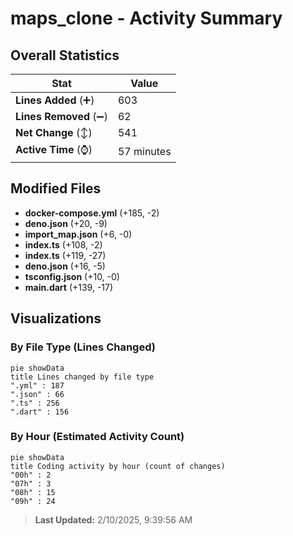 # maps_clone - Activity Summary 

## Overall Statistics

| Stat                   | Value                                                             |
| ---------------------- | ----------------------------------------------------------------- |
| **Lines Added** (➕)   | 603                                          |
| **Lines Removed** (➖) | 62                                        |
| **Net Change** (↕)    | 541                |
| **Active Time** (⌚)   | 57 minutes |


## Modified Files
- **docker-compose.yml** (+185, -2)
- **deno.json** (+20, -9)
- **import_map.json** (+6, -0)
- **index.ts** (+108, -2)
- **index.ts** (+119, -27)
- **deno.json** (+16, -5)
- **tsconfig.json** (+10, -0)
- **main.dart** (+139, -17)

## Visualizations

### By File Type (Lines Changed)

```mermaid
pie showData
title Lines changed by file type
".yml" : 187
".json" : 66
".ts" : 256
".dart" : 156
```

### By Hour (Estimated Activity Count)

```mermaid
pie showData
title Coding activity by hour (count of changes)
"00h" : 2
"07h" : 3
"08h" : 15
"09h" : 24
```


> **Last Updated:** 2/10/2025, 9:39:56 AM